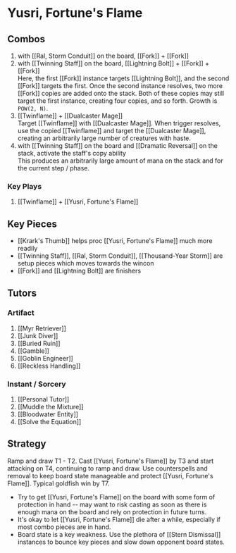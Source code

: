 # Yusri, Fortune's Flame

## Combos

1. with [[Ral, Storm Conduit]] on the board, [[Fork]] + [[Fork]]
1. with [[Twinning Staff]] on the board, [[Lightning Bolt]] + [[Fork]] + [[Fork]] \
Here, the first [[Fork]] instance targets [[Lightning Bolt]], and the second [[Fork]] targets the first. Once the second instance resolves, two more [[Fork]] copies are added onto the stack. Both of these copies may still target the first instance, creating four copies, and so forth. Growth is `POW(2, N)`.
1. [[Twinflame]] + [[Dualcaster Mage]] \
Target [[Twinflame]] with [[Dualcaster Mage]]. When trigger resolves, use the copied [[Twinflame]] and target the [[Dualcaster Mage]], creating an arbitrarily large number of creatures with haste.
1. with [[Twinning Staff]] on the board and [[Dramatic Reversal]] on the stack, activate the staff's copy ability \
This produces an arbitrarily large amount of mana on the stack and for the current step / phase.

### Key Plays

1. [[Twinflame]] + [[Yusri, Fortune's Flame]]

## Key Pieces

* [[Krark's Thumb]] helps proc [[Yusri, Fortune's Flame]] much more readily
* [[Twinning Staff]], [[Ral, Storm Conduit]], [[Thousand-Year Storm]] are setup pieces which moves towards the wincon
* [[Fork]] and [[Lightning Bolt]] are finishers

## Tutors

### Artifact

1. [[Myr Retriever]]
1. [[Junk Diver]]
1. [[Buried Ruin]]
1. [[Gamble]]
1. [[Goblin Engineer]]
1. [[Reckless Handling]]

### Instant / Sorcery

1. [[Personal Tutor]]
1. [[Muddle the Mixture]]
1. [[Bloodwater Entity]]
1. [[Solve the Equation]]

## Strategy

Ramp and draw T1 - T2. Cast [[Yusri, Fortune's Flame]] by T3 and start attacking on T4, continuing to ramp and draw. Use counterspells and removal to keep board state manageable and protect [[Yusri, Fortune's Flame]]. Typical goldfish win by T7.

* Try to get [[Yusri, Fortune's Flame]] on the board with some form of protection in hand -- may want to risk casting as soon as there is enough mana on the board and rely on protection in future turns.
* It's okay to let [[Yusri, Fortune's Flame]] die after a while, especially if most combo pieces are in hand.
* Board state is a key weakness. Use the plethora of [[Stern Dismissal]] instances to bounce key pieces and slow down opponent board states.
